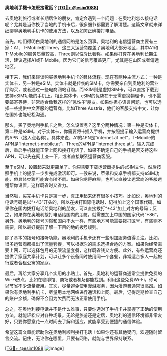 **奥地利手機卡怎麽接電話？[[TG💪+ @esim1088](https://t.me/s/esim1088)]**

去奥地利旅行或者长期居住的朋友，肯定会遇到一个问题：在奥地利怎么接电话呢？尤其是当你换了当地的手机卡后，很多细节都需要了解清楚。这篇文章就来详细聊聊奥地利手机卡的使用方法，以及如何正确接打电话。

首先，咱们得明白奥地利的通信网络是怎么回事。奥地利的电信运营商主要有三家：A1、T-Mobile和Three。这三大运营商覆盖了奥地利大部分地区，其中A1和T-Mobile的服务质量较高，Three则以性价比著称。如果你打算在奥地利长期生活，建议选择A1或T-Mobile，因为它们的信号覆盖更广，尤其是在山区或者偏远地区。

接下来，我们来谈谈购买奥地利手机卡的具体流程。现在有两种主流方式：一种是实体卡，另一种是eSIM。实体卡就是传统的SIM卡，你需要亲自到奥地利的营业厅购买，或者通过一些电商网站订购。而eSIM则是虚拟SIM卡，可以直接下载到支持eSIM功能的手机上。相比实体卡，eSIM的优势在于无需更换物理卡，也不需要邮寄等待，非常适合像我这样的“急性子”朋友。如果你担心语言问题，也可以选择一些提供中文客服的运营商，比如Three Austria，他们的客服支持中文，让你在国外也能轻松沟通。

那么，买了奥地利手机卡之后，怎么设置呢？这里分两种情况：第一种是实体卡，第二种是eSIM。对于实体卡，你需要将卡插入手机，并按照提示输入运营商提供的APN（接入点名称）。具体来说，A1的APN是“internet.a1.net”，T-Mobile的APN是“internet.t-mobile.at”，Three的APN是“internet.three.at”。输入完成后，重启手机就能正常上网和接打电话了。如果不确定自己的手机是否支持这些APN，可以先在网上查一下，或者直接联系运营商客服。

至于eSIM，设置起来就更简单了。你只需要下载运营商提供的eSIM文件，然后按照手机上的提示一步步完成激活即可。一般来说，苹果和安卓手机都支持eSIM功能，但具体步骤可能会有所不同。如果你觉得麻烦，也可以直接让运营商的客服远程帮你设置，这样既省时又省力。

当然啦，买完手机卡只是第一步，真正用起来还有很多小技巧。比如说，奥地利的电话号码是以“+43”开头的，所以在拨打国际电话时，记得加上这个国家代码。如果你在国内拨打电话给奥地利的朋友，可以直接拨打“+43”加上对方的号码；反之，如果你在奥地利拨打电话给国内的朋友，就需要加上中国的国家代码“+86”。另外，奥地利的拨号习惯和国内不太一样，有些地方可能需要拨打区号，有些则不需要，所以最好提前了解一下目的地的拨号规则。

除了基本的拨号和接听功能，奥地利的手机卡还有一些附加服务值得关注。比如，很多运营商都推出了流量套餐，可以根据你的需求选择合适的方案。如果你经常需要上网，可以选择包月的无限流量套餐，这样既省钱又方便。此外，有些运营商还提供了家庭共享计划，可以让多个设备同时使用同一个套餐，非常适合多人一起旅行或者合租公寓的家庭。

最后，再给大家分享几个实用的小贴士。首先，奥地利的运营商通常会提供免费的Wi-Fi热点，比如在咖啡馆、商场或者机场都能找到。利用这些免费Wi-Fi，你可以节省不少流量费用。其次，尽量避免使用漫游服务，因为漫游费通常很高昂。如果你有奥地利手机卡，尽量用本地网络进行通话和上网。最后，记得定期检查自己的账户余额，确保不会因为欠费而无法正常使用手机。

总之，在奥地利接电话并不是什么难事，只要你选对了手机卡并掌握了正确的使用方法，就能轻松应对各种场景。无论是旅游还是定居，奥地利的通信环境都非常友好，只要你愿意花一点时间去了解和适应，就能享受到便捷的通信体验。

希望这篇文章能帮助你在奥地利顺利接打电话！如果你还有其他疑问，欢迎随时留言交流。记住，无论你在哪里，只要有网络，就能与世界保持联系。

[[TG💪+ @esim1088](https://t.me/s/esim1088) ![Image](https://i.postimg.cc/4NQfJmqS/Snipaste-2025-05-13-00-14-12.png)]